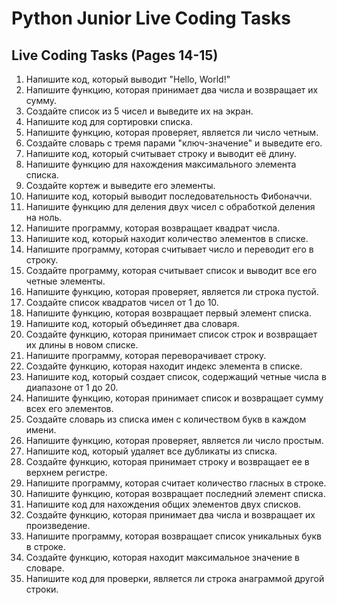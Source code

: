 # Python Junior Live Coding Tasks

## Live Coding Tasks (Pages 14-15)

1. Напишите код, который выводит "Hello, World!"
2. Напишите функцию, которая принимает два числа и возвращает их сумму.
3. Создайте список из 5 чисел и выведите их на экран.
4. Напишите код для сортировки списка.
5. Напишите функцию, которая проверяет, является ли число четным.
6. Создайте словарь с тремя парами "ключ-значение" и выведите его.
7. Напишите код, который считывает строку и выводит её длину.
8. Напишите функцию для нахождения максимального элемента списка.
9. Создайте кортеж и выведите его элементы.
10. Напишите код, который выводит последовательность Фибоначчи.
11. Напишите функцию для деления двух чисел с обработкой деления на ноль.
12. Напишите программу, которая возвращает квадрат числа.
13. Напишите код, который находит количество элементов в списке.
14. Напишите программу, которая считывает число и переводит его в строку.
15. Создайте программу, которая считывает список и выводит все его четные элементы.
16. Напишите функцию, которая проверяет, является ли строка пустой.
17. Создайте список квадратов чисел от 1 до 10.
18. Напишите функцию, которая возвращает первый элемент списка.
19. Напишите код, который объединяет два словаря.
20. Создайте функцию, которая принимает список строк и возвращает их длины в новом списке.
21. Напишите программу, которая переворачивает строку.
22. Создайте функцию, которая находит индекс элемента в списке.
23. Напишите код, который создает список, содержащий четные числа в диапазоне от 1 до 20.
24. Напишите функцию, которая принимает список и возвращает сумму всех его элементов.
25. Создайте словарь из списка имен с количеством букв в каждом имени.
26. Напишите функцию, которая проверяет, является ли число простым.
27. Напишите код, который удаляет все дубликаты из списка.
28. Создайте функцию, которая принимает строку и возвращает ее в верхнем регистре.
29. Напишите программу, которая считает количество гласных в строке.
30. Напишите функцию, которая возвращает последний элемент списка.
31. Напишите код для нахождения общих элементов двух списков.
32. Создайте функцию, которая принимает два числа и возвращает их произведение.
33. Напишите программу, которая возвращает список уникальных букв в строке.
34. Создайте функцию, которая находит максимальное значение в словаре.
35. Напишите код для проверки, является ли строка анаграммой другой строки.